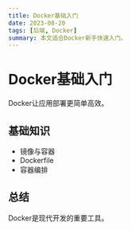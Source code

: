 ```yaml
---
title: Docker基础入门
date: 2023-08-20
tags: [后端, Docker]
summary: 本文适合Docker新手快速入门。
---
```


# Docker基础入门

Docker让应用部署更简单高效。

## 基础知识
- 镜像与容器
- Dockerfile
- 容器编排

## 总结
Docker是现代开发的重要工具。 